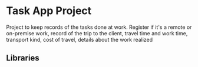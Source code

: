 # Task App Project
Project to keep records of the tasks done at work. 
Register if it's a remote or on-premise work, record of the trip to the client, travel time and work time, transport kind, cost of travel, details about the work realized

## Libraries

